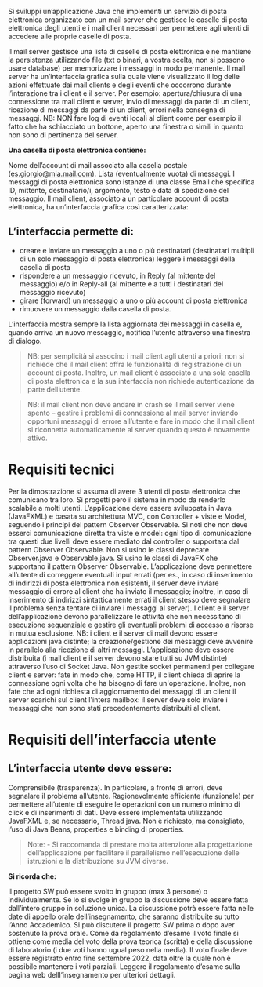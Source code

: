 Si sviluppi un’applicazione Java che implementi un servizio di posta elettronica organizzato con un mail server che gestisce le caselle di posta elettronica degli utenti e i mail client necessari per permettere agli utenti di accedere alle proprie caselle di posta.

Il mail server gestisce una lista di caselle di posta elettronica e ne mantiene la persistenza utilizzando file (txt o binari, a vostra scelta, non si possono usare database) per memorizzare i messaggi in modo permanente.
Il mail server ha un’interfaccia grafica sulla quale viene visualizzato il log delle azioni effettuate dai mail clients e degli eventi che occorrono durante l’interazione tra i client e il server.
    Per esempio: apertura/chiusura di una connessione tra mail client e server, invio di messaggi da parte di un client, ricezione di messaggi da parte di un client, errori nella consegna di messaggi.
    NB: NON fare log di eventi locali al client come per esempio il fatto che ha schiacciato un bottone, aperto una finestra o simili in quanto non sono di pertinenza del server.

**Una casella di posta elettronica contiene:**

Nome dell’account di mail associato alla casella postale (es.giorgio@mia.mail.com).
Lista (eventualmente vuota) di messaggi. I messaggi di posta elettronica sono istanze di una classe Email che specifica ID, mittente, destinatario/i, argomento, testo e data di spedizione del messaggio.
Il mail client, associato a un particolare account di posta elettronica, ha un’interfaccia grafica così caratterizzata:
## L’interfaccia permette di:
- creare e inviare un messaggio a uno o più destinatari (destinatari multipli di un solo messaggio di posta elettronica)
leggere i messaggi della casella di posta        
- rispondere a un messaggio ricevuto, in Reply (al mittente del messaggio) e/o in Reply-all (al mittente e a tutti i destinatari del messaggio ricevuto)
- girare (forward) un messaggio a uno o più account di posta elettronica
- rimuovere un messaggio dalla casella di posta.

L’interfaccia mostra sempre la lista aggiornata dei messaggi in casella e, quando arriva un nuovo messaggio, notifica l’utente attraverso una finestra di dialogo.
> NB: per semplicità si associno i mail client agli utenti a priori: non si richiede che il mail client offra le funzionalità di registrazione di un account di posta. Inoltre, un mail client è associato a una sola casella di posta elettronica e la sua interfaccia non richiede autenticazione da parte dell’utente.

> NB: il mail client non deve andare in crash se il mail server viene spento – gestire i problemi di connessione al mail server inviando opportuni messaggi di errore all’utente e fare in modo che il mail client si riconnetta automaticamente al server quando questo è novamente attivo.

# Requisiti tecnici

Per la dimostrazione si assuma di avere 3 utenti di posta elettronica che comunicano tra loro. Si progetti però il sistema in modo da renderlo scalabile a molti utenti.    L’applicazione deve essere sviluppata in Java (JavaFXML) e basata su architettura MVC, con Controller + viste e Model, seguendo i principi del pattern Observer Observable. Si noti che non deve esserci comunicazione diretta tra viste e model: ogni tipo di comunicazione tra questi due livelli deve essere mediato dal controller o supportata dal pattern Observer Observable. Non si usino le classi deprecate Observer.java e Observable.java. Si usino le classi di JavaFX che supportano il pattern Observer Observable.    L’applicazione deve permettere all’utente di correggere eventuali input errati (per es., in caso di inserimento di indirizzi di posta elettronica non esistenti, il server deve inviare messaggio di errore al client che ha inviato il messaggio; inoltre, in caso di inserimento di indirizzi sintatticamente errati il client stesso deve segnalare il problema senza tentare di inviare i messaggi al server).    I client e il server dell’applicazione devono parallelizzare le attività che non necessitano di esecuzione sequenziale e gestire gli eventuali problemi di accesso a risorse in mutua esclusione. NB: i client e il server di mail devono essere applicazioni java distinte; la creazione/gestione dei messaggi deve avvenire in parallelo alla ricezione di altri messaggi.    L’applicazione deve essere distribuita (i mail client e il server devono stare tutti su JVM distinte) attraverso l’uso di Socket Java.    Non gestite socket permanenti per collegare client e server: fate in modo che, come HTTP, il client chieda di aprire la connessione ogni volta che ha bisogno di fare un'operazione. Inoltre, non fate che ad ogni richiesta di aggiornamento dei messaggi di un client il server scarichi sul client l'intera mailbox: il server deve solo inviare i messaggi che non sono stati precedentemente distribuiti al client.

# Requisiti dell’interfaccia utente

## L’interfaccia utente deve essere:

Comprensibile (trasparenza). In particolare, a fronte di errori, deve segnalare il problema all’utente.
Ragionevolmente efficiente (funzionale) per permettere all’utente di eseguire le operazioni con un numero minimo di click e di inserimenti di dati.
Deve essere implementata utilizzando JavaFXML e, se necessario, Thread java. Non è richiesto, ma consigliato, l’uso di Java Beans, properties e binding di properties.

> Note: - 
Si raccomanda di prestare molta attenzione alla progettazione dell’applicazione per facilitare il parallelismo nell’esecuzione delle istruzioni e la distribuzione su JVM diverse. 

**Si ricorda che:**

Il progetto SW può essere svolto in gruppo (max 3 persone) o individualmente. Se lo si svolge in gruppo la discussione deve essere fatta dall’intero gruppo in soluzione unica. 
La discussione potrà essere fatta nelle date di appello orale dell’insegnamento, che saranno distribuite su tutto l’Anno Accademico. 
Si può discutere il progetto SW prima o dopo aver sostenuto la prova orale. 
Come da regolamento d’esame il voto finale si ottiene come media del voto della prova teorica (scritta) e della discussione di laboratorio (i due voti hanno ugual peso nella media). 
Il voto finale deve essere registrato entro fine settembre 2022, data oltre la quale non è possibile mantenere i voti parziali. Leggere il regolamento d’esame sulla pagina web delll’insegnamento per ulteriori dettagli. 